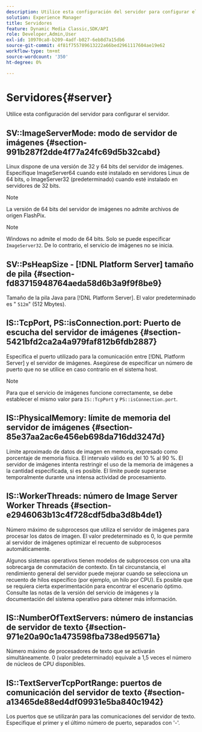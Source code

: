 ```yaml
---
description: Utilice esta configuración del servidor para configurar el servidor.
solution: Experience Manager
title: Servidores
feature: Dynamic Media Classic,SDK/API
role: Developer,Admin,User
exl-id: 10970ca8-b209-4adf-b027-6eb8d7a15db6
source-git-commit: 4f81f755789613222a66bed2961117604ae19e62
workflow-type: tm+mt
source-wordcount: '350'
ht-degree: 0%

---
```


# Servidores{#server}

Utilice esta configuración del servidor para configurar el servidor.

## SV::ImageServerMode: modo de servidor de imágenes {#section-991b287f2dde4f77a24fc69d5b32cabd}

Linux dispone de una versión de 32 y 64 bits del servidor de imágenes. Especifique ImageServer64 cuando esté instalado en servidores Linux de 64 bits, o ImageServer32 (predeterminado) cuando esté instalado en servidores de 32 bits.

>[!NOTE]
>
>La versión de 64 bits del servidor de imágenes no admite archivos de origen FlashPix.

>[!NOTE]
>
>Windows no admite el modo de 64 bits. Solo se puede especificar `ImageServer32`. De lo contrario, el servicio de imágenes no se inicia.

## SV::PsHeapSize - [!DNL Platform Server] tamaño de pila {#section-fd83715948764aeda58d6b3a9f9f8be9}

Tamaño de la pila Java para [!DNL Platform Server]. El valor predeterminado es &quot; `512m`&quot; (512 Mbytes).

## IS::TcpPort, PS::isConnection.port: Puerto de escucha del servidor de imágenes {#section-5421bfd2ca2a4a979faf812b6fdb2887}

Especifica el puerto utilizado para la comunicación entre [!DNL Platform Server] y el servidor de imágenes. Asegúrese de especificar un número de puerto que no se utilice en caso contrario en el sistema host.

>[!NOTE]
>
>Para que el servicio de imágenes funcione correctamente, se debe establecer el mismo valor para `IS::TcpPort` y `PS::isConnection.port`.

## IS::PhysicalMemory: límite de memoria del servidor de imágenes {#section-85e37aa2ac6e456eb698da716dd3247d}

Límite aproximado de datos de imagen en memoria, expresado como porcentaje de memoria física. El intervalo válido es del 10 % al 90 %. El servidor de imágenes intenta restringir el uso de la memoria de imágenes a la cantidad especificada, si es posible. El límite puede superarse temporalmente durante una intensa actividad de procesamiento.

## IS::WorkerThreads: número de Image Server Worker Threads {#section-e2946063b13c4f728cdf5dba3d8b4de1}

Número máximo de subprocesos que utiliza el servidor de imágenes para procesar los datos de imagen. El valor predeterminado es 0, lo que permite al servidor de imágenes optimizar el recuento de subprocesos automáticamente.

Algunos sistemas operativos tienen modelos de subprocesos con una alta sobrecarga de conmutación de contexto. En tal circunstancia, el rendimiento general del servidor puede mejorar cuando se selecciona un recuento de hilos específico (por ejemplo, un hilo por CPU). Es posible que se requiera cierta experimentación para encontrar el escenario óptimo. Consulte las notas de la versión del servicio de imágenes y la documentación del sistema operativo para obtener más información.

## IS::NumberOfTextServers: número de instancias de servidor de texto {#section-971e20a90c1a473598fba738ed95671a}

Número máximo de procesadores de texto que se activarán simultáneamente. 0 (valor predeterminado) equivale a 1,5 veces el número de núcleos de CPU disponibles.

## IS::TextServerTcpPortRange: puertos de comunicación del servidor de texto {#section-a13465de88ed4df09931e5ba840c1942}

Los puertos que se utilizarán para las comunicaciones del servidor de texto. Especifique el primer y el último número de puerto, separados con &#39;-&#39;.
